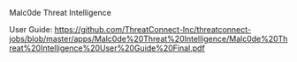 Malc0de Threat Intelligence 

User Guide: https://github.com/ThreatConnect-Inc/threatconnect-jobs/blob/master/apps/Malc0de%20Threat%20Intelligence/Malc0de%20Threat%20Intelligence%20User%20Guide%20Final.pdf
